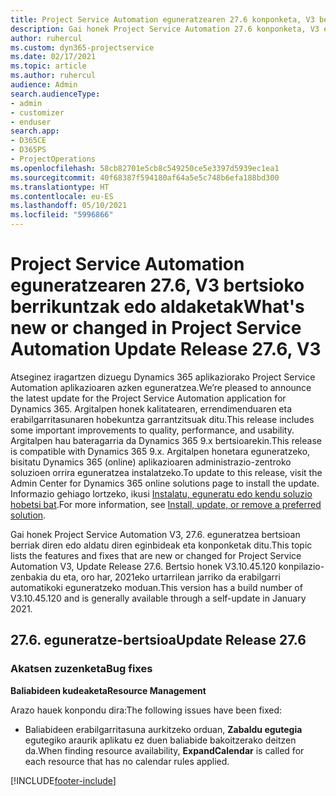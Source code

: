 ```yaml
---
title: Project Service Automation eguneratzearen 27.6 konponketa, V3 bertsioko berrikuntzak edo aldaketak
description: Gai honek Project Service Automation 27.6 konponketa, V3 eguneratzea bertsioan berrian eskuragarri dauden eginbideak eta konponketak ditu.
author: ruhercul
ms.custom: dyn365-projectservice
ms.date: 02/17/2021
ms.topic: article
ms.author: ruhercul
audience: Admin
search.audienceType:
- admin
- customizer
- enduser
search.app:
- D365CE
- D365PS
- ProjectOperations
ms.openlocfilehash: 58cb82701e5cb8c549250ce5e3397d5939ec1ea1
ms.sourcegitcommit: 40f68387f594180af64a5e5c748b6efa188bd300
ms.translationtype: HT
ms.contentlocale: eu-ES
ms.lasthandoff: 05/10/2021
ms.locfileid: "5996866"
---
```

# <a name="whats-new-or-changed-in-project-service-automation-update-release-276-v3"></a><span data-ttu-id="0f93f-103">Project Service Automation eguneratzearen 27.6, V3 bertsioko berrikuntzak edo aldaketak</span><span class="sxs-lookup"><span data-stu-id="0f93f-103">What's new or changed in Project Service Automation Update Release 27.6, V3</span></span>

<span data-ttu-id="0f93f-104">Atseginez iragartzen dizuegu Dynamics 365 aplikaziorako Project Service Automation aplikazioaren azken eguneratzea.</span><span class="sxs-lookup"><span data-stu-id="0f93f-104">We’re pleased to announce the latest update for the Project Service Automation application for Dynamics 365.</span></span> <span data-ttu-id="0f93f-105">Argitalpen honek kalitatearen, errendimenduaren eta erabilgarritasunaren hobekuntza garrantzitsuak ditu.</span><span class="sxs-lookup"><span data-stu-id="0f93f-105">This release includes some important improvements to quality, performance, and usability.</span></span> <span data-ttu-id="0f93f-106">Argitalpen hau bateragarria da Dynamics 365 9.x bertsioarekin.</span><span class="sxs-lookup"><span data-stu-id="0f93f-106">This release is compatible with Dynamics 365 9.x.</span></span> <span data-ttu-id="0f93f-107">Argitalpen honetara eguneratzeko, bisitatu Dynamics 365 (online) aplikazioaren administrazio-zentroko soluzioen orrira eguneratzea instalatzeko.</span><span class="sxs-lookup"><span data-stu-id="0f93f-107">To update to this release, visit the Admin Center for Dynamics 365 online solutions page to install the update.</span></span> <span data-ttu-id="0f93f-108">Informazio gehiago lortzeko, ikusi [Instalatu, eguneratu edo kendu soluzio hobetsi bat](/power-platform/admin/install-remove-preferred-solution).</span><span class="sxs-lookup"><span data-stu-id="0f93f-108">For more information, see [Install, update, or remove a preferred solution](/power-platform/admin/install-remove-preferred-solution).</span></span>

<span data-ttu-id="0f93f-109">Gai honek Project Service Automation V3, 27.6. eguneratzea bertsioan berriak diren edo aldatu diren eginbideak eta konponketak ditu.</span><span class="sxs-lookup"><span data-stu-id="0f93f-109">This topic lists the features and fixes that are new or changed for Project Service Automation V3, Update Release 27.6.</span></span> <span data-ttu-id="0f93f-110">Bertsio honek V3.10.45.120 konpilazio-zenbakia du eta, oro har, 2021eko urtarrilean jarriko da erabilgarri automatikoki eguneratzeko moduan.</span><span class="sxs-lookup"><span data-stu-id="0f93f-110">This version has a build number of V3.10.45.120 and is generally available through a self-update in January 2021.</span></span>

## <a name="update-release-276"></a><span data-ttu-id="0f93f-111">27.6. eguneratze-bertsioa</span><span class="sxs-lookup"><span data-stu-id="0f93f-111">Update Release 27.6</span></span>

### <a name="bug-fixes"></a><span data-ttu-id="0f93f-112">Akatsen zuzenketa</span><span class="sxs-lookup"><span data-stu-id="0f93f-112">Bug fixes</span></span>


<span data-ttu-id="0f93f-113">**Baliabideen kudeaketa**</span><span class="sxs-lookup"><span data-stu-id="0f93f-113">**Resource Management**</span></span>

<span data-ttu-id="0f93f-114">Arazo hauek konpondu dira:</span><span class="sxs-lookup"><span data-stu-id="0f93f-114">The following issues have been fixed:</span></span>

- <span data-ttu-id="0f93f-115">Baliabideen erabilgarritasuna aurkitzeko orduan, **Zabaldu egutegia** egutegiko araurik aplikatu ez duen baliabide bakoitzerako deitzen da.</span><span class="sxs-lookup"><span data-stu-id="0f93f-115">When finding resource availability, **ExpandCalendar** is called for each resource that has no calendar rules applied.</span></span>


[!INCLUDE[footer-include](../includes/footer-banner.md)]